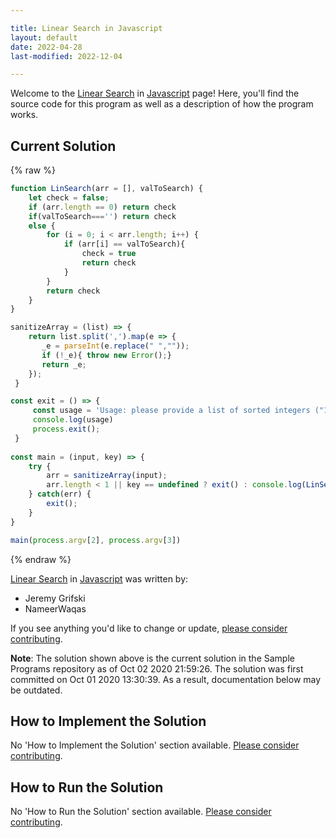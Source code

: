 ```yaml
---

title: Linear Search in Javascript
layout: default
date: 2022-04-28
last-modified: 2022-12-04

---
```


Welcome to the [Linear Search](https://sampleprograms.io/projects/linear-search) in [Javascript](https://sampleprograms.io/languages/javascript) page! Here, you'll find the source code for this program as well as a description of how the program works.

## Current Solution

{% raw %}

```javascript
function LinSearch(arr = [], valToSearch) {
    let check = false;
    if (arr.length == 0) return check
    if(valToSearch==='') return check
    else {
        for (i = 0; i < arr.length; i++) {
            if (arr[i] == valToSearch){
                check = true
                return check
            }
        }
        return check
    }
}

sanitizeArray = (list) => {
    return list.split(',').map(e => {
       _e = parseInt(e.replace(" ",""));
       if (!_e){ throw new Error();}
       return _e;
    });
 }

const exit = () => {
     const usage = 'Usage: please provide a list of sorted integers ("1, 4, 5, 11, 12") and the integer to find ("11")';
     console.log(usage)
     process.exit();
 }
 
const main = (input, key) => {
    try {
        arr = sanitizeArray(input);
        arr.length < 1 || key == undefined ? exit() : console.log(LinSearch(arr, key));
    } catch(err) {
        exit();
    }
}

main(process.argv[2], process.argv[3])
```

{% endraw %}

[Linear Search](https://sampleprograms.io/projects/linear-search) in [Javascript](https://sampleprograms.io/languages/javascript) was written by:

- Jeremy Grifski
- NameerWaqas

If you see anything you'd like to change or update, [please consider contributing](https://github.com/TheRenegadeCoder/sample-programs).

**Note**: The solution shown above is the current solution in the Sample Programs repository as of Oct 02 2020 21:59:26. The solution was first committed on Oct 01 2020 13:30:39. As a result, documentation below may be outdated.

## How to Implement the Solution

No 'How to Implement the Solution' section available. [Please consider contributing](https://github.com/TheRenegadeCoder/sample-programs-website).

## How to Run the Solution

No 'How to Run the Solution' section available. [Please consider contributing](https://github.com/TheRenegadeCoder/sample-programs-website).